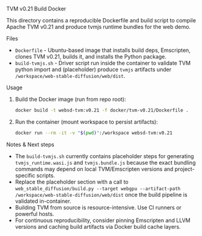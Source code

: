 TVM v0.21 Build Docker

This directory contains a reproducible Dockerfile and build script to compile Apache TVM v0.21 and produce tvmjs runtime bundles for the web demo.

Files
- `Dockerfile` - Ubuntu-based image that installs build deps, Emscripten, clones TVM v0.21, builds it, and installs the Python package.
- `build-tvmjs.sh` - Driver script run inside the container to validate TVM python import and (placeholder) produce `tvmjs` artifacts under `/workspace/web-stable-diffusion/web/dist`.

Usage
1. Build the Docker image (run from repo root):
   ```bash
   docker build -t websd-tvm:v0.21 -f docker/tvm-v0.21/Dockerfile .
   ```

2. Run the container (mount workspace to persist artifacts):
   ```bash
   docker run --rm -it -v "$(pwd)":/workspace websd-tvm:v0.21
   ```

Notes & Next steps
- The `build-tvmjs.sh` currently contains placeholder steps for generating `tvmjs_runtime.wasi.js` and `tvmjs.bundle.js` because the exact bundling commands may depend on local TVM/Emscripten versions and project-specific scripts.
- Replace the placeholder section with a call to `web_stable_diffusion/build.py --target webgpu --artifact-path /workspace/web-stable-diffusion/web/dist` once the build pipeline is validated in-container.
- Building TVM from source is resource-intensive. Use CI runners or powerful hosts.
- For continuous reproducibility, consider pinning Emscripten and LLVM versions and caching build artifacts via Docker build cache layers.
